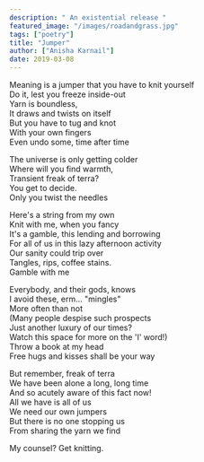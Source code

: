```yaml
---
description: " An existential release "
featured_image: "/images/roadandgrass.jpg"
tags: ["poetry"]
title: "Jumper"
author: ["Anisha Karnail"]
date: 2019-03-08
---
```



Meaning is a jumper that you have to knit yourself\
Do it, lest you freeze inside-out\
Yarn is boundless,\
It draws and twists on itself\
But you have to tug and knot\
With your own fingers\
Even undo some, time after time

The universe is only getting colder\
Where will you find warmth,\
Transient freak of terra?\
You get to decide.\
Only you twist the needles

Here's a string from my own\
Knit with me, when you fancy\
It's a gamble, this lending and borrowing\
For all of us in this lazy afternoon activity\
Our sanity could trip over\
Tangles, rips, coffee stains.\
Gamble with me

Everybody, and their gods, knows\
I avoid these, erm... "mingles"\
More often than not\
(Many people despise such prospects\
Just another luxury of our times?\
Watch this space for more on the 'I' word!)\
Throw a book at my head\
Free hugs and kisses shall be your way

But remember, freak of terra\
We have been alone a long, long time\
And so acutely aware of this fact now!\
All we have is all of us\
We need our own jumpers\
But there is no one stopping us\
From sharing the yarn we find

My counsel? Get knitting.